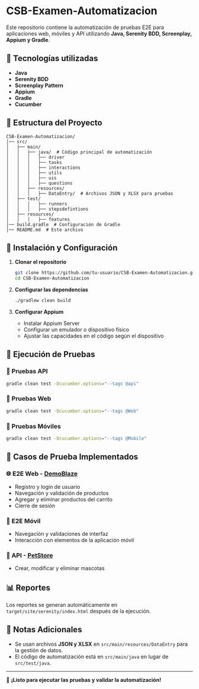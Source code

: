 # CSB-Examen-Automatizacion

Este repositorio contiene la automatización de pruebas E2E para aplicaciones web, móviles y API utilizando **Java, Serenity BDD, Screenplay, Appium y Gradle**.

## 📌 Tecnologías utilizadas

- **Java**
- **Serenity BDD**
- **Screenplay Pattern**
- **Appium**
- **Gradle**
- **Cucumber**

## 📂 Estructura del Proyecto

```plaintext
CSB-Examen-Automatizacion/
│── src/
│   ├── main/
│   │   ├── java/  # Código principal de automatización
│   │   │   ├── driver
│   │   │   ├── tasks
│   │   │   ├── interactions
│   │   │   ├── utils
│   │   │   ├── uis
│   │   │   ├── questions
│   │   ├── resources/
│   │   │   ├── DataEntry/  # Archivos JSON y XLSX para pruebas
│   ├── test/
│   │   │   ├── runners
│   │   │   ├── stepsdefintions
│   ├── resources/
│   │   │   ├── features  
│── build.gradle  # Configuración de Gradle
│── README.md  # Este archivo
```

## 🚀 Instalación y Configuración

1. **Clonar el repositorio**
   ```sh
   git clone https://github.com/tu-usuario/CSB-Examen-Automatizacion.git
   cd CSB-Examen-Automatizacion
   ```

2. **Configurar las dependencias**
   ```sh
   ./gradlew clean build
   ```

3. **Configurar Appium**
    - Instalar Appium Server
    - Configurar un emulador o dispositivo físico
    - Ajustar las capacidades en el código según el dispositivo

## 🧪 Ejecución de Pruebas

### 🔹 Pruebas API
```sh
gradle clean test -Dcucumber.options="--tags @api"
```

### 🔹 Pruebas Web
```sh
gradle clean test -Dcucumber.options="--tags @Web"
```

### 🔹 Pruebas Móviles
```sh
gradle clean test -Dcucumber.options="--tags @Mobile"
```

## 📜 Casos de Prueba Implementados

### 🌐 E2E Web - [DemoBlaze](https://www.demoblaze.com/index.html)
- Registro y login de usuario
- Navegación y validación de productos
- Agregar y eliminar productos del carrito
- Cierre de sesión

### 📱 E2E Móvil
- Navegación y validaciones de interfaz
- Interacción con elementos de la aplicación móvil

### 🔗 API - [PetStore](https://petstore.swagger.io/v2/)
- Crear, modificar y eliminar mascotas

## 📊 Reportes
Los reportes se generan automáticamente en `target/site/serenity/index.html` después de la ejecución.

## 📝 Notas Adicionales
- Se usan archivos **JSON y XLSX** en `src/main/resources/DataEntry` para la gestión de datos.
- El código de automatización está en `src/main/java` en lugar de `src/test/java`.

---
🚀 **¡Listo para ejecutar las pruebas y validar la automatización!**

